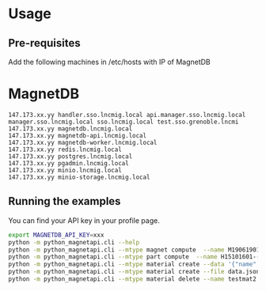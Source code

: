 # Usage

## Pre-requisites

Add the following machines in /etc/hosts with IP of MagnetDB

# MagnetDB

```
147.173.xx.yy handler.sso.lncmig.local api.manager.sso.lncmig.local manager.sso.lncmig.local sso.lncmig.local test.sso.grenoble.lncmi
147.173.xx.yy magnetdb.lncmig.local
147.173.xx.yy magnetdb-api.lncmig.local
147.173.xx.yy magnetdb-worker.lncmig.local
147.173.xx.yy redis.lncmig.local
147.173.xx.yy postgres.lncmig.local
147.173.xx.yy pgadmin.lncmig.local
147.173.xx.yy minio.lncmig.local
147.173.xx.yy minio-storage.lncmig.local
```

## Running the examples

You can find your API key in your profile page.

```bash
export MAGNETDB_API_KEY=xxx
python -m python_magnetapi.cli --help
python -m python_magnetapi.cli --mtype magnet compute  --name M19061901 --flow_params
python -m python_magnetapi.cli --mtype part compute  --name H15101601--hoop_stress
python -m python_magnetapi.cli --mtype material create --data '{"name": "tutu"}'
python -m python_magnetapi.cli --mtype material create --file data.json
python -m python_magnetapi.cli --mtype material delete --name testmat2 
```

